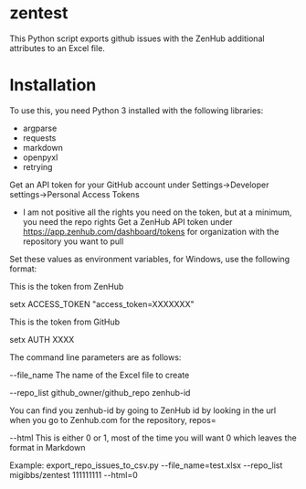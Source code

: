 # zentest
This Python script exports github issues with the ZenHub additional attributes to an Excel file.

# Installation
To use this, you need Python 3 installed with the following libraries:
 - argparse
 - requests
 - markdown
 - openpyxl
 - retrying

Get an API token for your GitHub account under Settings->Developer settings->Personal Access Tokens
 - I am not positive all the rights you need on the token, but at a minimum, you need the repo rights
Get a ZenHub API token under https://app.zenhub.com/dashboard/tokens for organization with the repository you want to pull

Set these values as environment variables, for Windows, use the following format:

This is the token from ZenHub

setx ACCESS_TOKEN "access_token=XXXXXXX"

This is the token from GitHub

setx AUTH XXXX

The command line parameters are as follows:

--file_name The name of the Excel file to create

--repo_list github_owner/github_repo zenhub-id

You can find you zenhub-id by going to ZenHub id by looking in the url when you go to Zenhub.com for the repository, repos=<zenhub-id>
 
--html This is either 0 or 1, most of the time you will want 0 which leaves the format in Markdown

Example:
export_repo_issues_to_csv.py --file_name=test.xlsx --repo_list migibbs/zentest 111111111 --html=0
